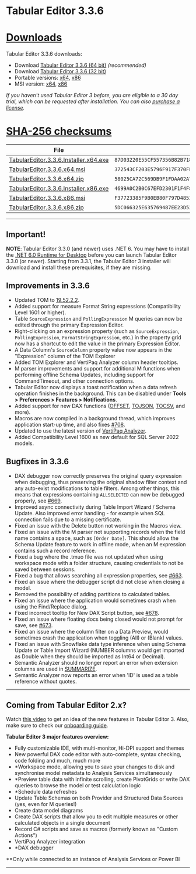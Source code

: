# Tabular Editor 3.3.6

# [**Downloads**](#tab/downloads)

Tabular Editor 3.3.6 downloads:

- Download [Tabular Editor 3.3.6 (64 bit)](https://cdn.tabulareditor.com/files/TabularEditor.3.3.6.Installer.x64.exe) _(recommended)_
- Download [Tabular Editor 3.3.6 (32 bit)](https://cdn.tabulareditor.com/files/TabularEditor.3.3.6.Installer.x86.exe)
- Portable versions: [x64](https://cdn.tabulareditor.com/files/TabularEditor.3.3.6.x64.zip), [x86](https://cdn.tabulareditor.com/files/TabularEditor.3.3.6.x86.zip)
- MSI version: [x64](https://cdn.tabulareditor.com/files/TabularEditor.3.3.6.x64.msi), [x86](https://cdn.tabulareditor.com/files/TabularEditor.3.3.6.x86.msi)

_If you haven't used Tabular Editor 3 before, you are eligible to a 30 day trial, which can be requested after installation. You can also [purchase a license](https://tabulareditor.com/licensing)._

# [**SHA-256 checksums**](#tab/checksums)

| File                                                                                                                                                                                                               | SHA-256                                                            |
| ------------------------------------------------------------------------------------------------------------------------------------------------------------------------------------------------------------------ | ------------------------------------------------------------------ |
| [TabularEditor.3.3.6.Installer.x64.exe](https://cdn.tabulareditor.com/files/TabularEditor.3.3.6.Installer.x64.exe) | `87D03220E55CF557356B82B718E80723FC2C92C840452A2B584488990E7CE04F` |
| [TabularEditor.3.3.6.x64.msi](https://cdn.tabulareditor.com/files/TabularEditor.3.3.6.x64.msi)                                     | `372543CF203E5796F917F370FE9533C8C26BF549EE730A8FAEA366B8D473BA8A` |
| [TabularEditor.3.3.6.x64.zip](https://cdn.tabulareditor.com/files/TabularEditor.3.3.6.x64.zip)                                     | `58025CA72C569DB9F1FDAA02A7EBEDB00FB0C22B39C669454219AABC9F5291AC` |
| [TabularEditor.3.3.6.Installer.x86.exe](https://cdn.tabulareditor.com/files/TabularEditor.3.3.6.Installer.x86.exe) | `4699A0C2B0C67EFD2301F1F4F886A6B58160925AC2CBBEE83C49CFB7B4ADBF9D` |
| [TabularEditor.3.3.6.x86.msi](https://cdn.tabulareditor.com/files/TabularEditor.3.3.6.x86.msi)                                     | `F37723385F9B0EB80F797D4853E5250D3E1B152FAAC3F4BBD0FAE06B5F441090` |
| [TabularEditor.3.3.6.x86.zip](https://cdn.tabulareditor.com/files/TabularEditor.3.3.6.x86.zip)                                     | `5DC066325E635769487EE23D52BECF410665028C20C76E4A51CB1647E83DD783` |

***

## Important!

**NOTE**: Tabular Editor 3.3.0 (and newer) uses .NET 6. You may have to install the [.NET 6.0 Runtime for Desktop](https://dotnet.microsoft.com/en-us/download/dotnet/6.0/runtime) before you can launch Tabular Editor 3.3.0 (or newer). Starting from 3.3.1, the Tabular Editor 3 installer will download and install these prerequisites, if they are missing.

## Improvements in 3.3.6

- Updated TOM to [19.52.2.2](https://www.nuget.org/packages/Microsoft.AnalysisServices.NetCore.retail.amd64).
- Added support for measure Format String expressions (Compatibility Level 1601 or higher).
- Table `SourceExpression` and `PollingExpression` M queries can now be edited through the primary Expression Editor.
- Right-clicking on an expression property (such as `SourceExpression`, `PollingExpression`, `FormatStringExpression`, etc.) in the property grid now has a shortcut to edit the value in the primary Expression Editor.
- A Data Column's `SourceColumn` property value now appears in the "Expression" column of the TOM Explorer
- Added TOM Explorer and VertiPaq Analyzer column header tooltips.
- M parser improvements and support for additional M functions when performing offline Schema Updates, including support for CommandTimeout, and other connection options.
- Tabular Editor now displays a toast notification when a data refresh operation finishes in the background. This can be disabled under **Tools > Preferences > Features > Notifications**.
- Added support for new DAX functions ([OFFSET](https://dax.guide/offset), [TOJSON](https://dax.guide/tojson), [TOCSV](https://dax.guide/tocsv), and more).
- Macros are now compiled in a background thread, which improves application start-up time, and also fixes [#708](https://github.com/TabularEditor/TabularEditor3/issues/708).
- Updated to use the latest version of [VertiPaq Analyzer](https://github.com/sql-bi/VertiPaq-Analyzer).
- Added Compatibility Level 1600 as new default for SQL Server 2022 models.

## Bugfixes in 3.3.6

- DAX debugger now correctly preserves the original query expression when debugging, thus preserving the original shadow filter context and any auto-exist modifications to table filters. Among other things, this means that expressions containing `ALLSELECTED` can now be debugged properly, see [#669](https://github.com/TabularEditor/TabularEditor3/issues/669).
- Improved async connectivity during Table Import Wizard / Schema Update. Also improved error handling - for example when SQL connection fails due to a missing certificate.
- Fixed an issue with the Delete button not working in the Macros view.
- Fixed an issue with the M parser not supporting records when the field name contains a space, such as `[Order Date]`. This should allow the Schema Update feature to work in offline mode, when an M expression contains such a record reference.
- Fixed a bug where the .tmuo file was not updated when using workspace mode with a folder structure, causing credentials to not be saved between sessions.
- Fixed a bug that allows searching all expression properties, see [#663](https://github.com/TabularEditor/TabularEditor3/issues/663).
- Fixed an issue where the debugger script did not close when closing a model.
- Removed the possibility of adding partitions to calculated tables.
- Fixed an issue where the application would sometimes crash when using the Find/Replace dialog.
- Fixed incorrect tooltip for New DAX Script button, see [#678](https://github.com/TabularEditor/TabularEditor3/issues/678).
- Fixed an issue where floating docs being closed would not prompt for save, see [#673](https://github.com/TabularEditor/TabularEditor3/issues/673).
- Fixed an issue where the column filter on a Data Preview, would sometimes crash the application when toggling (All) or (Blank) values.
- Fixed an issue with Snowflake data type inference when using Schema Update or Table Import Wizard (NUMBER columns would get imported as Double when they should be imported as Int64 or Decimal).
- Semantic Analyzer should no longer report an error when extension columns are used in [SUMMARIZE](https://dax.guide/summarize).
- Semantic Analyzer now reports an error when 'ID' is used as a table reference without quotes.

---

## Coming from Tabular Editor 2.x?

Watch [this video](https://www.youtube.com/watch?v=pt3DdcjfImY) to get an idea of the new features in Tabular Editor 3. Also, make sure to check our [onboarding guide](https://docs.tabulareditor.com/onboarding/index.html).

**Tabular Editor 3 major features overview:**

- Fully customizable IDE, with multi-monitor, Hi-DPI support and themes
- New powerful DAX code editor with auto-complete, syntax checking, code folding and much, much more
- \*Workspace mode, allowing you to save your changes to disk and synchronise model metadata to Analysis Services simultaneously
- \*Preview table data with infinite scrolling, create PivotGrids or write DAX queries to browse the model or test calculation logic
- \*Schedule data refreshes
- Update Table Schemas on both Provider and Structured Data Sources (yes, even for M queries!)
- Create data model diagrams
- Create DAX scripts that allow you to edit multiple measures or other calculated objects in a single document
- Record C# scripts and save as macros (formerly known as "Custom Actions")
- VertiPaq Analyzer integration
- \*DAX debugger

\*=Only while connected to an instance of Analysis Services or Power BI

---
